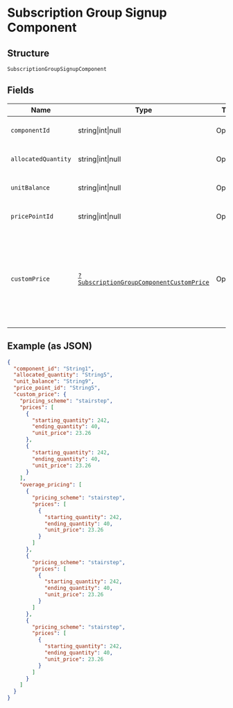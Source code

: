 
# Subscription Group Signup Component

## Structure

`SubscriptionGroupSignupComponent`

## Fields

| Name | Type | Tags | Description | Getter | Setter |
|  --- | --- | --- | --- | --- | --- |
| `componentId` | string\|int\|null | Optional | This is a container for one-of cases. | getComponentId(): | setComponentId( componentId): void |
| `allocatedQuantity` | string\|int\|null | Optional | This is a container for one-of cases. | getAllocatedQuantity(): | setAllocatedQuantity( allocatedQuantity): void |
| `unitBalance` | string\|int\|null | Optional | This is a container for one-of cases. | getUnitBalance(): | setUnitBalance( unitBalance): void |
| `pricePointId` | string\|int\|null | Optional | This is a container for one-of cases. | getPricePointId(): | setPricePointId( pricePointId): void |
| `customPrice` | [`?SubscriptionGroupComponentCustomPrice`](../../doc/models/subscription-group-component-custom-price.md) | Optional | Used in place of `price_point_id` to define a custom price point unique to the subscription. You still need to provide `component_id`. | getCustomPrice(): ?SubscriptionGroupComponentCustomPrice | setCustomPrice(?SubscriptionGroupComponentCustomPrice customPrice): void |

## Example (as JSON)

```json
{
  "component_id": "String1",
  "allocated_quantity": "String5",
  "unit_balance": "String9",
  "price_point_id": "String5",
  "custom_price": {
    "pricing_scheme": "stairstep",
    "prices": [
      {
        "starting_quantity": 242,
        "ending_quantity": 40,
        "unit_price": 23.26
      },
      {
        "starting_quantity": 242,
        "ending_quantity": 40,
        "unit_price": 23.26
      }
    ],
    "overage_pricing": [
      {
        "pricing_scheme": "stairstep",
        "prices": [
          {
            "starting_quantity": 242,
            "ending_quantity": 40,
            "unit_price": 23.26
          }
        ]
      },
      {
        "pricing_scheme": "stairstep",
        "prices": [
          {
            "starting_quantity": 242,
            "ending_quantity": 40,
            "unit_price": 23.26
          }
        ]
      },
      {
        "pricing_scheme": "stairstep",
        "prices": [
          {
            "starting_quantity": 242,
            "ending_quantity": 40,
            "unit_price": 23.26
          }
        ]
      }
    ]
  }
}
```

